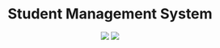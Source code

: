 <h1 align="center">Student Management System</h1>
<p align='center'>
<img src="https://img.shields.io/badge/made%20by-daoxuan-blue">
<img src="https://img.shields.io/badge/go-1.23.0-blue">
</p>
